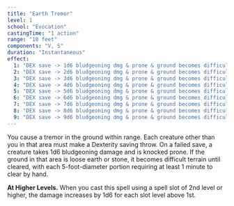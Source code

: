```yaml
---
title: "Earth Tremor"
level: 1
school: "Evocation"
castingTime: "1 action"
range: "10 feet"
components: "V, S"
duration: "Instantaneous"
effect:
  1: "DEX save -> 1d6 bludgeoning dmg & prone & ground becomes difficult terrain"
  2: "DEX save -> 2d6 bludgeoning dmg & prone & ground becomes difficult terrain"
  3: "DEX save -> 3d6 bludgeoning dmg & prone & ground becomes difficult terrain"
  4: "DEX save -> 4d6 bludgeoning dmg & prone & ground becomes difficult terrain"
  5: "DEX save -> 5d6 bludgeoning dmg & prone & ground becomes difficult terrain"
  6: "DEX save -> 6d6 bludgeoning dmg & prone & ground becomes difficult terrain"
  7: "DEX save -> 7d6 bludgeoning dmg & prone & ground becomes difficult terrain"
  8: "DEX save -> 8d6 bludgeoning dmg & prone & ground becomes difficult terrain"
  9: "DEX save -> 9d6 bludgeoning dmg & prone & ground becomes difficult terrain"
---
```


You cause a tremor in the ground within range. Each creature other than you in that area must make a Dexterity saving throw. On a failed save, a creature takes 1d6 bludgeoning damage and is knocked prone. If the ground in that area is loose earth or stone, it becomes difficult terrain until cleared, with each 5-foot-diameter portion requiring at least 1 minute to clear by hand.

**At Higher Levels.** When you cast this spell using a spell slot of 2nd level or higher, the damage increases by 1d6 for each slot level above 1st.